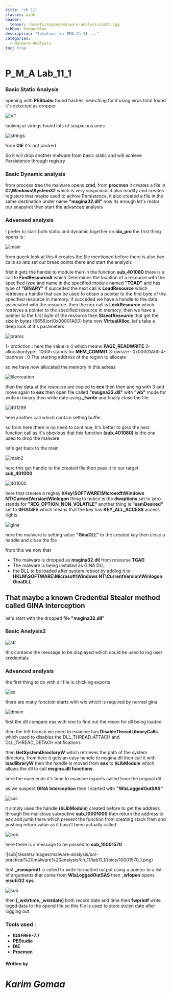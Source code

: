 ```yaml
---
title: "ch 11"
classes: wide
header:
  teaser: /assets/images/malware-analysis/path.jpg
ribbon: DodgerBlue
description: "Solution for PMA Ch-11 ..."
categories:
  - Malware-Analysis
toc: true
---
```



# P_M_A Lab_11_1

### Basic Static Analysis

opening with **PEStudio** found hashes, searching for it using virus total found it's detected as dropper 

![VT](/assets/images/malware-analysis/sol-practical%20malware%20analysis/ch_11/lab11_1/pics/vt.png)

looking at strings found lots of suspicious ones

![strings](/assets/images/malware-analysis/sol-practical%20malware%20analysis/ch_11/lab11_1/pics/strings.png)

from **DIE** it's not packed

So it will drop another malware from basic static and will achieve Persistence through registry 

### Basic Dynamic analysis

from process tree the malware opens **cmd**, from **procmon** it creates a file in **C:\Windows\System32** which is very suspicious it also modify and creates registers that maybe used to achive Persistence, it also created a file in the same destination under name **"msgina32.dll"**
now its enough let's restor our snapshot then start the advanced analysis

### Advansed analysis

I prefer to start both static and dynamic  together 
on **ida_pro** the frist thing opens is :

![main](/assets/images/malware-analysis/sol-practical%20malware%20analysis/ch_11/lab11_1/pics/main.png)

from queck look at this it creates the file mentioned before 
there is also two calls so lets set our break points there and start the analysis

frist it gets the handel to module then in the function **sub_401080** there is a call to **FindResourceA** which Determines the location of a resource with the specified type and name in the specified module named **"TGAD"** and has type of **"BINARY"** if succeded the next call is **LoadResource** which retrieves a handle that can be used to obtain a pointer to the first byte of the specified resource in memory.
if succeded we have  a handle to the data associated with the resource.
then the nex call is **LockResource** which retrieves a pointer to the specified resource in memory, then we have a pointer to the first byte of the resource
then **SizeofResource** that get the size in bytes (6656)or(0x00001A00) byte 
now **VirtualAlloc**, let's take a deep look at it's parameters 

![prams](/assets/images/malware-analysis/sol-practical%20malware%20analysis/ch_11/lab11_1/pics/Parameters.png)

1- protiction : here the value is 4 which means **PAGE_READWRITE** 
2- allocationtype : 1000h stands for **MEM_COMMIT** 
3-dwsize : 0x00001A00
4-lpadress : 0 The starting address of the region to allocate

so we have now allocated the memory in this adress 

![filecreation](/assets/images/malware-analysis/sol-practical%20malware%20analysis/ch_11/lab11_1/pics/file%20creation.png)

then the data at the resourse are copied to **ecx**  then then anding with 3 and move again to **eax** then open file called **"msigna32.dll"** with **"wb"** mode for write in binary 
then write date using **_fwrite** and finally close the file 

![401299](/assets/images/malware-analysis/sol-practical%20malware%20analysis/ch_11/lab11_1/pics/call401299.png)

here another call which contain setting buffer 

so from here there is no need to continue, It's better to goto the next function call as it's obevious that this function **(sub_401080)** is the one used to drop the malware 

let's get back to the main 

![main2](/assets/images/malware-analysis/sol-practical%20malware%20analysis/ch_11/lab11_1/pics/main2.png)

here this get handle to the created file then pass it to our target **sub_401000**

![401000](/assets/images/malware-analysis/sol-practical%20malware%20analysis/ch_11/lab11_1/pics/401000.png)

here that creates a regkey **hKey\SOFTWARE\Microsoft\Windows NT\CurrentVersion\Winlogon** 
thing to notice is the **dwoptions** set to zero stands for **"REG_OPTION_NON_VOLATILE"** 
another thing is **"samDesired"** set to **0F003Fh** which means that the key has **KEY_ALL_ACCESS** access rights 

![gina](/assets/images/malware-analysis/sol-practical%20malware%20analysis/ch_11/lab11_1/pics/gina.png)

here the malware is setting value **"GinaDLL"** to the created key then close a handle and close the file 

from this we now that 
- The malware is dropped as **msgina32.dll** from resourse **TGAD**
- The malware is being installed as GINA DLL 
- the DLL to be loaded after system reboot by adding it to **HKLM\SOFTWARE\Microsoft\Windows NT\CurrentVersion\Winlogon\
GinaDLL**.

That maybe a known Credential Stealer method called GINA Interception 
-

let's start with the dropped file **"msgina32.dll"**

### Basic Analysis2

![str](/assets/images/malware-analysis/sol-practical%20malware%20analysis/ch_11/lab11_1/pics/strings2.png)

this contains the message to be displayed which could be used to log user credentials

### Advanced analysis

the first thing to do with dll file is chicking exports

![ex](/assets/images/malware-analysis/sol-practical%20malware%20analysis/ch_11/lab11_1/pics/exports.png)

there are many functoin starts with wlx which is required by normal gina 

![dmain](/assets/images/malware-analysis/sol-practical%20malware%20analysis/ch_11/lab11_1/pics/dllmain.png)

first the dll compare eax with one to find out the reson for dll being loaded

then the left bransh we need to examine has 
**DisableThreadLibraryCalls** which used to disables the DLL_THREAD_ATTACH and DLL_THREAD_DETACH notifications

then **GetSystemDirectoryW** wihch retrieves the path of the system directory, from here it gets an easy handle to msgina.dll then call it with **loadlibraryW** then the handle is moved from **eax** to **hLibModule** which allows the dll to call **msgina.dll functions** 

here the main ends it's time to examine exports called from the original dll

as we suspect **GINA Interception** then I started with **"WlxLoggedOutSAS"**

![sas](/assets/images/malware-analysis/sol-practical%20malware%20analysis/ch_11/lab11_1/pics/sasout.png) 

it simply uses the handle **(hLibModule)** created before to get the address through the malicious subroutine **sub_10001000** then return the address to eax and jumb there which prevent the function from creating stack fram and pushing return value as it hasn't been actually called

![con](/assets/images/malware-analysis/sol-practical%20malware%20analysis/ch_11/lab11_1/pics/consasout.png)

here there is a message to be passed to **sub_10001570**

![sub]/assets/images/malware-analysis/sol-practical%20malware%20analysis/ch_11/lab11_1/(pics/10001570_1.png)

first **_vsnwprintf** is called to write formatted output using a pointer to a list of arguments that come from **WlxLoggedOutSAS** then **_wfopen** opens **msutil32.sys** 

![sub](/assets/images/malware-analysis/sol-practical%20malware%20analysis/ch_11/lab11_1/pics/10001570_2.png)

then **[_wstrtime,_wstrdate]** both record date and time then **fwprintf** write loged data to the opend file 
so this file is used to store stolen date after logging out 



### Tools used :

- **IDAFREE-7.7**
- **PEStudio**
- **DIE**
- **Procmon**

#### Written by

# *Karim Gomaa*


